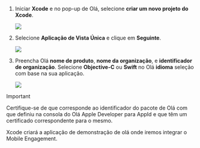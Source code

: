 1. Iniciar **Xcode** e no pop-up de Olá, selecione **criar um novo projeto do Xcode**.
   
    ![](./media/mobile-engagement-create-new-ios-app/xcode-new-project.png)
2. Selecione **Aplicação de Vista Única** e clique em **Seguinte**.
   
    ![](./media/mobile-engagement-create-new-ios-app/xcode-simple-view.png)
3. Preencha Olá **nome de produto**, **nome da organização**, e **identificador de organização**. Selecione **Objective-C** ou **Swift** no Olá **idioma** seleção com base na sua aplicação.
   
    ![](./media/mobile-engagement-create-new-ios-app/xcode-project-props.png)

> [!IMPORTANT]
> Certifique-se de que corresponde ao identificador do pacote de Olá com que definiu na consola do Olá Apple Developer para AppId e que têm um certificado correspondente para o mesmo. 
> 
> 

Xcode criará a aplicação de demonstração de olá onde iremos integrar o Mobile Engagement.

